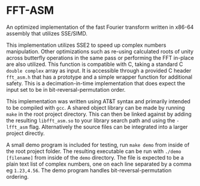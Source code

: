 # FFT-ASM
An optimized implementation of the fast Fourier transform written in x86-64 assembly that utilizes SSE/SIMD. 

This implementation utilizes SSE2 to speed up complex numbers manipulation. Other optimizations such as re-using calculated roots of unity across butterfly operations in the same pass or performing the FFT in-place are also utilized. This function is compatible with C, taking a standard C `double complex` array as input. It is accessible through a provided C header `fft_asm.h` that has a prototype and a simple wrapper function for additional safety. This is a decimation-in-time implementation that does expect the input set to be in bit-reversal-permutation order.

This implementation was written using AT&T syntax and primarily intended to be compiled with `gcc`. A shared object library can be made by running `make` in the root project directory. This can then be linked against by adding the resulting `libfft_asm.so` to your library search path and using the `-lfft_asm` flag. Alternatively the source files can be integrated into a larger project directly.

A small demo program is included for testing, run `make demo` from inside of the root project folder. The resulting executable can be run with `./demo [filename]` from inside of the `demo` directory. The file is expected to be a plain text list of complex numbers, one on each line separated by a comma eg `1.23,4.56`. The demo program handles bit-reversal-permutation ordering.
